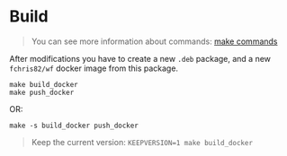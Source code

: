 Build
=====

> You can see more information about commands: [make commands](wf-develop-make.md)

After modifications you have to create a new `.deb` package, and a new `fchris82/wf` docker image from this package.

    make build_docker
    make push_docker

OR:

    make -s build_docker push_docker

> Keep the current version: `KEEPVERSION=1 make build_docker`
